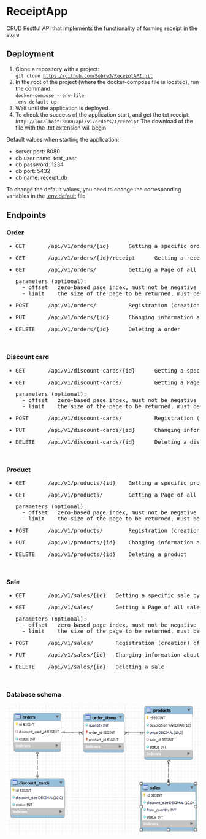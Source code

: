# ReceiptApp
CRUD Restful API that implements the functionality of forming receipt in the store

## Deployment
1. Clone a repository with a project:<br>
   <code>git clone https://github.com/Bobrv3/ReceiptAPI.git</code>
2. In the root of the project (where the docker-compose file is located), run the command:<br>
   <code>docker-compose --env-file .env.default up</code>
3. Wait until the application is deployed.
4. To check the success of the application start, and get the txt receipt:<br>
   <code>http://localhost:8080/api/v1/orders/1/receipt</code>
   The download of the file with the .txt extension will begin

Default values when starting the application:
+ server port: 8080
+ db user name: test_user
+ db password: 1234
+ db port: 5432
+ db name: receipt_db

To change the default values, you need to change the corresponding variables in the <a href=https://github.com/Bobrv3/ReceiptAPI/blob/main/.env.default>.env.default</a> file

## Endpoints
### Order
+ <pre>GET       /api/v1/orders/{id}	  Getting a specific order by id</pre>
+ <pre>GET       /api/v1/orders/{id}/receipt	  Getting a receipt file by order id</pre>
+ <pre>GET       /api/v1/orders/	      Getting a Page of all orders</pre>
  <pre>parameters (optional):
    - offset   zero-based page index, must not be negative
    - limit    the size of the page to be returned, must be greater than 0</pre>
+ <pre>POST      /api/v1/orders/	      Registration (creation) of a new order</pre>
+ <pre>PUT       /api/v1/orders/{id}	  Changing information about an existing order</pre>
+ <pre>DELETE    /api/v1/orders/{id}	  Deleting a order</pre><br>
### Discount card
+ <pre>GET       /api/v1/discount-cards/{id}	  Getting a specific discount card by id</pre>
+ <pre>GET       /api/v1/discount-cards/	      Getting a Page of all discount cards</pre>
  <pre>parameters (optional):
    - offset   zero-based page index, must not be negative
    - limit    the size of the page to be returned, must be greater than 0</pre>
+ <pre>POST      /api/v1/discount-cards/	      Registration (creation) of a new discount card</pre>
+ <pre>PUT       /api/v1/discount-cards/{id}	  Changing information about an existing discount card</pre>
+ <pre>DELETE    /api/v1/discount-cards/{id}	  Deleting a discount card</pre><br>
### Product
+ <pre>GET       /api/v1/products/{id}	  Getting a specific product by id</pre>
+ <pre>GET       /api/v1/products/	      Getting a Page of all products</pre>
  <pre>parameters (optional):
    - offset   zero-based page index, must not be negative
    - limit    the size of the page to be returned, must be greater than 0</pre>
+ <pre>POST      /api/v1/products/	      Registration (creation) of a new product</pre>
+ <pre>PUT       /api/v1/products/{id}	  Changing information about an existing product</pre>
+ <pre>DELETE    /api/v1/products/{id}	  Deleting a product</pre><br>
### Sale
+ <pre>GET       /api/v1/sales/{id}	  Getting a specific sale by id</pre>
+ <pre>GET       /api/v1/sales/	      Getting a Page of all sales</pre>
  <pre>parameters (optional):
    - offset   zero-based page index, must not be negative
    - limit    the size of the page to be returned, must be greater than 0</pre>
+ <pre>POST      /api/v1/sales/	      Registration (creation) of a new sale</pre>
+ <pre>PUT       /api/v1/sales/{id}	  Changing information about an existing sale</pre>
+ <pre>DELETE    /api/v1/sales/{id}	  Deleting a sale</pre><br>

### Database schema
<p align="center">
<img src="https://github.com/Bobrv3/ReceiptAPI/blob/main/ReceiptAPI/src/main/resources/db_schema.png" width="1000" title="hover text">
</p>
